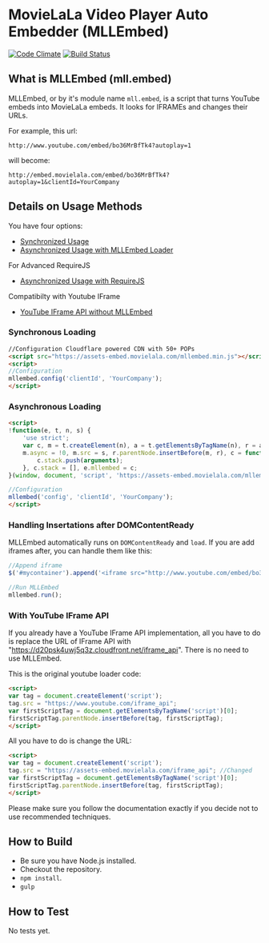 # MovieLaLa Video Player Auto Embedder (MLLEmbed)

[![Code Climate](https://codeclimate.com/github/movielala/video-player-auto-embedder/badges/gpa.svg)](https://codeclimate.com/github/movielala/video-player-auto-embedder)
[![Build Status](https://travis-ci.org/movielala/video-player-auto-embedder.svg)](https://travis-ci.org/movielala/video-player-auto-embedder)

## What is MLLEmbed (mll.embed)

MLLEmbed, or by it's module name `mll.embed`, is a script that turns YouTube embeds into MovieLaLa embeds.
It looks for IFRAMEs and changes their URLs.

For example, this url:
```
http://www.youtube.com/embed/bo36MrBfTk4?autoplay=1
```
will become:
```
http://embed.movielala.com/embed/bo36MrBfTk4?autoplay=1&clientId=YourCompany
```

## Details on Usage Methods

You have four options:

- [Synchronized Usage](https://github.com/movielala/video-player-auto-embedder/wiki/Synchronized-Usage)
- [Asynchronized Usage with MLLEmbed Loader](https://github.com/movielala/video-player-auto-embedder/wiki/Asynchronized-Usage-with-MLLEmbed-Loader)

For Advanced  RequireJS
- [Asynchronized Usage with RequireJS](https://github.com/movielala/video-player-auto-embedder/wiki/Asynchronized-Usage-with-RequireJS)

Compatibilty with Youtube IFrame
- [YouTube IFrame API without MLLEmbed](https://github.com/movielala/video-player-auto-embedder/blob/master/examples/youtube-iframe-api.html)


### Synchronous Loading

```html
//Configuration Cloudflare powered CDN with 50+ POPs
<script src="https://assets-embed.movielala.com/mllembed.min.js"></script>
<script>
//Configuration
mllembed.config('clientId', 'YourCompany');
</script>
```

### Asynchronous Loading

```html
<script>
!function(e, t, n, s) {
    'use strict';
    var c, m = t.createElement(n), a = t.getElementsByTagName(n), r = a[0];
    m.async = !0, m.src = s, r.parentNode.insertBefore(m, r), c = function() {
        c.stack.push(arguments);
    }, c.stack = [], e.mllembed = c;
}(window, document, 'script', 'https://assets-embed.movielala.com/mllembed.min.js');

//Configuration
mllembed('config', 'clientId', 'YourCompany');
</script>
```



### Handling Insertations after DOMContentReady

MLLEmbed automatically runs on `DOMContentReady` and `load`. If you are add iframes after, you can handle them like this:

```javascript
//Append iframe
$('#mycontainer').append('<iframe src="http://www.youtube.com/embed/bo36MrBfTk4"></iframe>');

//Run MLLEmbed
mllembed.run();
```


### With YouTube IFrame API

If you already have a YouTube IFrame API implementation, all you have to do is replace the URL of IFrame API with "https://d20psk4uwj5q3z.cloudfront.net/iframe_api". There is no need to use MLLEmbed.

This is the original youtube loader code:
```html
<script>
var tag = document.createElement('script');
tag.src = "https://www.youtube.com/iframe_api";
var firstScriptTag = document.getElementsByTagName('script')[0];
firstScriptTag.parentNode.insertBefore(tag, firstScriptTag);
</script>
```
All you have to do is change the URL:
```html
<script>
var tag = document.createElement('script');
tag.src = "https://assets-embed.movielala.com/iframe_api"; //Changed
var firstScriptTag = document.getElementsByTagName('script')[0];
firstScriptTag.parentNode.insertBefore(tag, firstScriptTag);
</script>
```



Please make sure you follow the documentation exactly if you decide not to use recommended techniques.

## How to Build

- Be sure you have Node.js installed.
- Checkout the repository.
- `npm install`.
- `gulp`

## How to Test

No tests yet.
